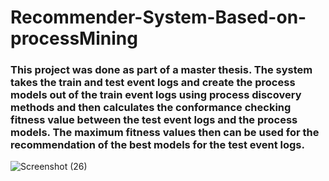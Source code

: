 # Recommender-System-Based-on-processMining
### This project was done as part of a master thesis. The system takes the train and test event logs and create the process models out of the train event logs using process discovery methods and then calculates the conformance checking fitness value between the test event logs and the process models. The maximum fitness values then can be used for the recommendation of the best models for the test event logs.


![Screenshot (26)](https://github.com/nikraftarf/Recommender-System-Based-on-processMining/blob/main/pr3.png)
